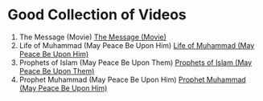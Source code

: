 # Good Collection of Videos #
1. The Message (Movie) [The Message (Movie)](https://www.youtube.com/watch?v=Evv_kxpx5lk)
1. Life of Muhammad (May Peace Be Upon Him) [Life of Muhammad (May Peace Be Upon Him)](https://www.youtube.com/watch?v=y37J2QlYIB4)
2. Prophets of Islam (May Peace Be Upon Them) [Prophets of Islam (May Peace Be Upon Them)](https://www.youtube.com/watch?v=1CRnzzKbkf0)
3. Prophet Muhammad (May Peace Be Upon Him) [Prophet Muhammad (May Peace Be Upon Him)](https://www.youtube.com/watch?v=Tf5UPnPapdA)